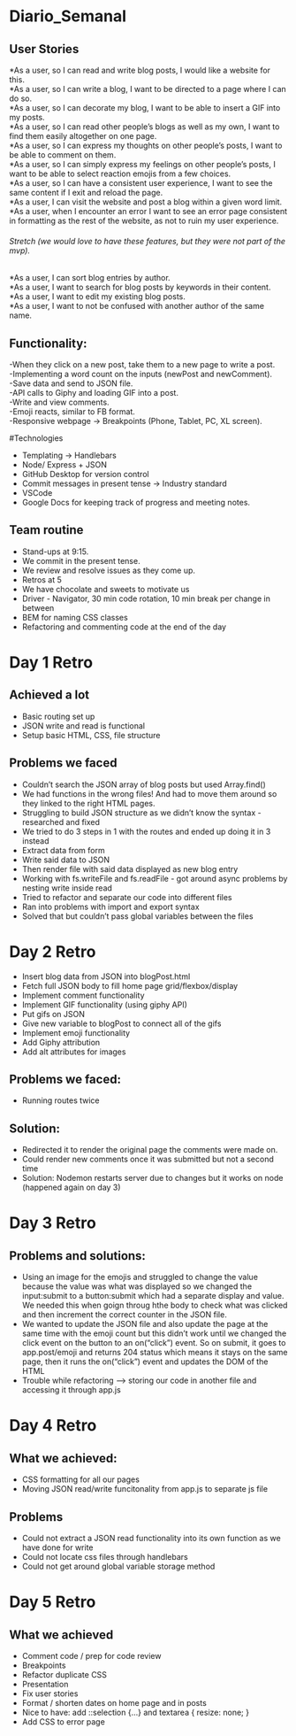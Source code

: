 # Diario_Semanal

## User Stories

*As a user, so I can read and write blog posts, I would like a website for this.  
*As a user, so I can write a blog, I want to be directed to a page where I can do so.  
*As a user, so I can decorate my blog, I want to be able to insert a GIF into my posts.  
*As a user, so I can read other people’s blogs as well as my own, I want to find them easily altogether on one page.  
*As a user, so I can express my thoughts on other people’s posts, I want to be able to comment on them.  
*As a user, so I can simply express my feelings on other people’s posts, I want to be able to select reaction emojis from a few choices.  
*As a user, so I can have a consistent user experience, I want to see the same content if I exit and reload the page.  
*As a user, I can visit the website and post a blog within a given word limit.  
*As a user, when I encounter an error I want to see an error page consistent in formatting as the rest of the website, as not to ruin my user experience.   
  
  
  
###### *Stretch (we would love to have these features, but they were not part of the mvp).*  
*As a user, I can sort blog entries by author.   
*As a user, I want to search for blog posts by keywords in their content.   
*As a user, I want to edit my existing blog posts.  
*As a user, I want to not be confused with another author of the same name.   




## Functionality:  
-When they click on a new post, take them to a new page to write a post.  
-Implementing a word count on the inputs (newPost and newComment).   
-Save data and send to JSON file.   
-API calls to Giphy and loading GIF into a post.  
-Write and view comments.  
-Emoji reacts, similar to FB format.     
-Responsive webpage -> Breakpoints (Phone, Tablet, PC, XL screen).  

#Technologies
- Templating -> Handlebars
- Node/ Express + JSON
- GitHub Desktop for version control
- Commit messages in present tense -> Industry standard
- VSCode
- Google Docs for keeping track of progress and meeting notes. 



## Team routine
- Stand-ups at 9:15.  
- We commit in the present tense.   
- We review and resolve issues as they come up.   
- Retros at 5
- We have chocolate and sweets to motivate us
- Driver - Navigator, 30 min code rotation, 10 min break per change in between
- BEM for naming CSS classes
- Refactoring and commenting code at the end of the day

# Day 1 Retro
## Achieved a lot
- Basic routing set up
- JSON write and read is functional
- Setup basic HTML, CSS, file structure
## Problems we faced
- Couldn’t search the JSON array of blog posts but used Array.find()
- We had functions in the wrong files! And had to move them around so they linked to the right HTML pages.
- Struggling to build JSON structure as we didn’t know the syntax - researched and fixed
- We tried to do 3 steps in 1 with the routes and ended up doing it in 3 instead
- Extract data from form
- Write said data to JSON
- Then render file with said data displayed as new blog entry
- Working with fs.writeFile and fs.readFile - got around async problems by nesting write inside read
- Tried to refactor and separate our code into different files
- Ran into problems with import and export syntax
- Solved that but couldn’t pass global variables between the files

# Day 2 Retro 

- Insert blog data from JSON into blogPost.html
- Fetch full JSON body to fill home page grid/flexbox/display
- Implement comment functionality
- Implement GIF functionality (using giphy API)
- Put gifs on JSON
- Give new variable to blogPost to connect all of the gifs
- Implement emoji functionality
- Add Giphy attribution
- Add alt attributes for images
## Problems we faced:
- Running routes twice 
 ## Solution: 
- Redirected it to render the original page the comments were made on.
- Could render new comments once it was submitted but not a second time 
- Solution: Nodemon restarts server due to changes but it works on node (happened again on day 3)

# Day 3 Retro
## Problems and solutions:
- Using an image for the emojis and struggled to change the value because the value was what was displayed so we changed the input:submit to a button:submit which had a separate display and value. We needed this when goign throug hthe body to check what was clicked and then increment the correct counter in the JSON file.  
- We wanted to update the JSON file and also update the page at the same time with the emoji count but this didn’t work until we changed the click event on the button to an on(“click”) event. So on submit, it goes to app.post/emoji and returns 204 status which means it stays on the same page, then it runs the on(“click”) event and updates the DOM of the HTML
- Trouble while refactoring --> storing our code in another file and accessing it through app.js 

# Day 4 Retro 
## What we achieved: 
- CSS formatting for all our pages 
- Moving JSON read/write funcitonality from app.js to separate js file
## Problems 
- Could not extract a JSON read functionality into its own function as we have done for write
- Could not locate css files through handlebars 
- Could not get around global variable storage method

# Day 5 Retro 
## What we achieved 
- Comment code / prep for code review
- Breakpoints
- Refactor duplicate CSS
- Presentation
- Fix user stories
- Format / shorten dates on home page and in posts
- Nice to have: add ::selection {...} and textarea { resize: none; }
- Add CSS to error page


